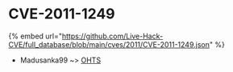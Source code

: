 # CVE-2011-1249
{% embed url="https://github.com/Live-Hack-CVE/full_database/blob/main/cves/2011/CVE-2011-1249.json" %}

* Madusanka99 ~> [OHTS](https://www.alice-snow.ru/2011/database/cve-2011-1249/ohts-madusanka99)